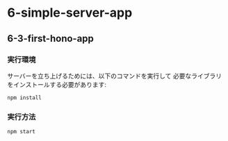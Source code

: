 # 6-simple-server-app
## 6-3-first-hono-app
### 実行環境
サーバーを立ち上げるためには、以下のコマンドを実行して
必要なライブラリをインストールする必要があります:
```bash
npm install
```

### 実行方法
```bash
npm start
```
